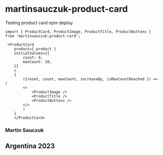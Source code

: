 # martinsauczuk-product-card

Testing product card npm deploy

```
import { ProductCard, ProductImage, ProductTitle, ProductButtons } from 'martinsauczuk-product-card';
```


```
 <ProductCard
    product={ product }
    initialValues={{
        count: 4,
        maxCount: 10,
    }}
    >
    {
        ({reset, count, maxCount, increaseBy, isMaxCountReached }) => (
        <>
            <ProductImage />
            <ProductTitle />
            <ProductButtons />
        </>
        )
    }
    </ProductCard>
```

### Martin Sauczuk
## Argentina 2023